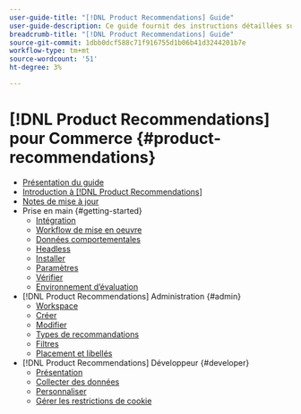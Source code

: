 ```yaml
---
user-guide-title: "[!DNL Product Recommendations] Guide"
user-guide-description: Ce guide fournit des instructions détaillées sur l’utilisation de [!DNL Product Recommendations] d’Adobe Commerce.
breadcrumb-title: "[!DNL Product Recommendations] Guide"
source-git-commit: 1dbb0dcf588c71f916755d1b06b41d3244201b7e
workflow-type: tm+mt
source-wordcount: '51'
ht-degree: 3%

---
```


# [!DNL Product Recommendations] pour Commerce {#product-recommendations}

- [Présentation du guide](guide-overview.md)
- [Introduction à [!DNL Product Recommendations]](overview.md)
- [Notes de mise à jour](release-notes.md)
- Prise en main {#getting-started}
   - [Intégration](onboarding.md)
   - [Workflow de mise en oeuvre](implementation-workflow.md)
   - [Données comportementales](behavioral-data.md)
   - [Headless](headless.md)
   - [Installer](install-configure.md)
   - [Paramètres](settings.md)
   - [Vérifier](verify.md)
   - [Environnement d’évaluation](staging-environment.md)
- [!DNL Product Recommendations] Administration {#admin}
   - [Workspace](workspace.md)
   - [Créer](create.md)
   - [Modifier](edit.md)
   - [Types de recommandations](type.md)
   - [Filtres](filters.md)
   - [Placement et libellés](placement.md)
- [!DNL Product Recommendations] Développeur {#developer}
   - [Présentation](development-overview.md)
   - [Collecter des données](events.md)
   - [Personnaliser](customize.md)
   - [Gérer les restrictions de cookie](setting-cookie.md)
